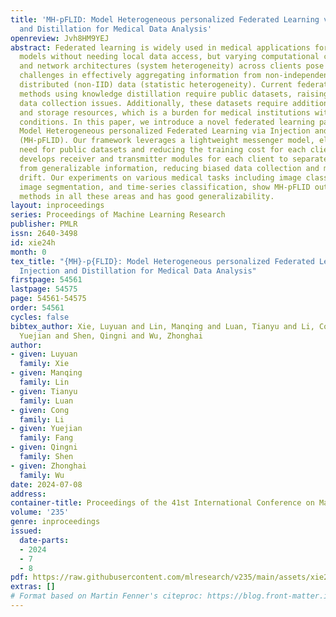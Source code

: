 ```yaml
---
title: 'MH-pFLID: Model Heterogeneous personalized Federated Learning via Injection
  and Distillation for Medical Data Analysis'
openreview: Jvh8HM9YEJ
abstract: Federated learning is widely used in medical applications for training global
  models without needing local data access, but varying computational capabilities
  and network architectures (system heterogeneity) across clients pose significant
  challenges in effectively aggregating information from non-independently and identically
  distributed (non-IID) data (statistic heterogeneity). Current federated learning
  methods using knowledge distillation require public datasets, raising privacy and
  data collection issues. Additionally, these datasets require additional local computing
  and storage resources, which is a burden for medical institutions with limited hardware
  conditions. In this paper, we introduce a novel federated learning paradigm, named
  Model Heterogeneous personalized Federated Learning via Injection and Distillation
  (MH-pFLID). Our framework leverages a lightweight messenger model, eliminating the
  need for public datasets and reducing the training cost for each client. We also
  develops receiver and transmitter modules for each client to separate local biases
  from generalizable information, reducing biased data collection and mitigating client
  drift. Our experiments on various medical tasks including image classification,
  image segmentation, and time-series classification, show MH-pFLID outperforms state-of-the-art
  methods in all these areas and has good generalizability.
layout: inproceedings
series: Proceedings of Machine Learning Research
publisher: PMLR
issn: 2640-3498
id: xie24h
month: 0
tex_title: "{MH}-p{FLID}: Model Heterogeneous personalized Federated Learning via
  Injection and Distillation for Medical Data Analysis"
firstpage: 54561
lastpage: 54575
page: 54561-54575
order: 54561
cycles: false
bibtex_author: Xie, Luyuan and Lin, Manqing and Luan, Tianyu and Li, Cong and Fang,
  Yuejian and Shen, Qingni and Wu, Zhonghai
author:
- given: Luyuan
  family: Xie
- given: Manqing
  family: Lin
- given: Tianyu
  family: Luan
- given: Cong
  family: Li
- given: Yuejian
  family: Fang
- given: Qingni
  family: Shen
- given: Zhonghai
  family: Wu
date: 2024-07-08
address:
container-title: Proceedings of the 41st International Conference on Machine Learning
volume: '235'
genre: inproceedings
issued:
  date-parts:
  - 2024
  - 7
  - 8
pdf: https://raw.githubusercontent.com/mlresearch/v235/main/assets/xie24h/xie24h.pdf
extras: []
# Format based on Martin Fenner's citeproc: https://blog.front-matter.io/posts/citeproc-yaml-for-bibliographies/
---
```

